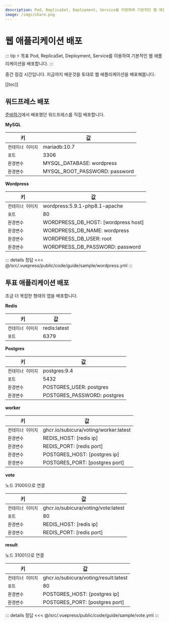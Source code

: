 ```yaml
---
description: Pod, ReplicaSet, Deployment, Service를 이용하여 기본적인 웹 애플리케이션을 배포합니다.
image: /imgs/share.png
---
```


# 웹 애플리케이션 배포

::: tip ⚡️ 목표
Pod, ReplicaSet, Deployment, Service를 이용하여 기본적인 웹 애플리케이션을 배포합니다.
:::

중간 점검 시간입니다. 지금까지 배운것을 토대로 웹 애플리케이션을 배포해봅니다.

[[toc]]

## 워드프레스 배포

[준비하기](/guide/#워드프레스-배포)에서 배포했던 워드프레스를 직접 배포합니다.

<custom-image src="/imgs/guide/index/wordpress-docker.png" alt="wordpress" />

**MySQL**

| 키                | 값                            |
| ----------------- | ----------------------------- |
| `컨테이너 이미지` | mariadb:10.7                  |
| `포트`            | 3306                          |
| `환경변수`        | MYSQL_DATABASE: wordpress     |
| `환경변수`        | MYSQL_ROOT_PASSWORD: password |

**Wordpress**

| 키                | 값                                  |
| ----------------- | ----------------------------------- |
| `컨테이너 이미지` | wordpress:5.9.1-php8.1-apache       |
| `포트`            | 80                                  |
| `환경변수`        | WORDPRESS_DB_HOST: [wordpress host] |
| `환경변수`        | WORDPRESS_DB_NAME: wordpress        |
| `환경변수`        | WORDPRESS_DB_USER: root             |
| `환경변수`        | WORDPRESS_DB_PASSWORD: password     |

::: details 정답
<<< @/src/.vuepress/public/code/guide/sample/wordpress.yml
<code-link link="guide/sample/wordpress.yml"/>
:::

## 투표 애플리케이션 배포

조금 더 복잡한 형태의 앱을 배포합니다.

<div style="text-align: center; width: 580px; max-width: 100%; margin: 0 auto">
  <custom-image src="/imgs/guide/sample/vote.png" alt="vote" />
</div>

**Redis**

| 키                | 값           |
| ----------------- | ------------ |
| `컨테이너 이미지` | redis:latest |
| `포트`            | 6379         |

**Postgres**

| 키                | 값                          |
| ----------------- | --------------------------- |
| `컨테이너 이미지` | postgres:9.4                |
| `포트`            | 5432                        |
| `환경변수`        | POSTGRES_USER: postgres     |
| `환경변수`        | POSTGRES_PASSWORD: postgres |

**worker**

| 키                | 값                                    |
| ----------------- | ------------------------------------- |
| `컨테이너 이미지` | ghcr.io/subicura/voting/worker:latest |
| `환경변수`        | REDIS_HOST: [redis ip]                |
| `환경변수`        | REDIS_PORT: [redis port]              |
| `환경변수`        | POSTGRES_HOST: [postgres ip]          |
| `환경변수`        | POSTGRES_PORT: [postgres port]        |

**vote**

노드 31000으로 연결

| 키                | 값                                  |
| ----------------- | ----------------------------------- |
| `컨테이너 이미지` | ghcr.io/subicura/voting/vote:latest |
| `포트`            | 80                                  |
| `환경변수`        | REDIS_HOST: [redis ip]              |
| `환경변수`        | REDIS_PORT: [redis port]            |

**result**

노드 31001으로 연결

| 키                | 값                                    |
| ----------------- | ------------------------------------- |
| `컨테이너 이미지` | ghcr.io/subicura/voting/result:latest |
| `포트`            | 80                                    |
| `환경변수`        | POSTGRES_HOST: [postgres ip]          |
| `환경변수`        | POSTGRES_PORT: [postgres port]        |

::: details 정답
<<< @/src/.vuepress/public/code/guide/sample/vote.yml
<code-link link="guide/sample/vote.yml"/>
:::
